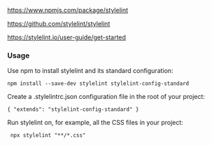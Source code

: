 

https://www.npmjs.com/package/stylelint

https://github.com/stylelint/stylelint

https://stylelint.io/user-guide/get-started

### Usage

Use npm to install stylelint and its standard configuration:

`npm install --save-dev stylelint stylelint-config-standard`

Create a .stylelintrc.json configuration file in the root of your project:

`{
  "extends": "stylelint-config-standard"
}
`

Run stylelint on, for example, all the CSS files in your project:

`
npx stylelint "**/*.css"`